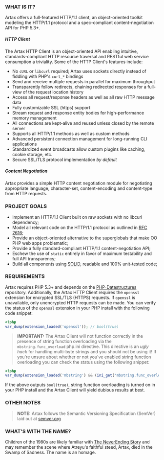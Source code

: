 ### WHAT IS IT?

Artax offers a full-featured HTTP/1.1 client, an object-oriented toolkit modeling the HTTP/1.1
protocol and a spec-compliant content-negotiation API for PHP 5.3+.

##### HTTP Client

The Artax HTTP Client is an object-oriented API enabling intuitive, standards-compliant HTTP 
resource traversal and RESTful web service consumption a triviality. Some of the HTTP Client's
features include:

 - No `cURL` or `libcurl` required; Artax uses sockets directly instead of fiddling with PHP's `curl_*` bindings
 - Send and receive multiple requests in parallel for maximum throughput
 - Transparently follow redirects, chaining redirected responses for a full-view of the request location history
 - Access all request/response headers as well as all raw HTTP message data
 - Fully customizable SSL (https) support
 - Stream request and response entity bodies for high-performance memory management
 - All connections are kept-alive and reused unless closed by the remote server
 - Supports all HTTP/1.1 methods as well as custom methods
 - Advanced persistent connection management for long-running CLI applications
 - Standardized event broadcasts allow custom plugins like caching, cookie storage, etc.
 - Secure SSL/TLS protocol implementation *by default*

##### Content Negotiation

Artax provides a simple HTTP content negotiation module for negotiating appropriate language,
character-set, content-encoding and content-type from HTTP requests.


### PROJECT GOALS

* Implement an HTTP/1.1 Client built on raw sockets with no libcurl dependency;
* Model all relevant code on the HTTP/1.1 protocol as outlined in [RFC 2616][rfc2616];
* Provide an object-oriented alternative to the superglobals that make OO PHP web apps problematic;
* Provide a fully standard-compliant HTTP/1.1 content-negotiation API;
* Eschew the use of `static` entirely in favor of maximum testability and full API transparency;
* Build all components using [SOLID][solid], readable and 100% unit-tested code;


### REQUIREMENTS

Artax requires PHP 5.3+ and depends on the [PHP-Datastructures][datastructures] repository. 
Additionally, the Artax HTTP Client requires the `openssl` extension for encrypted SSL/TLS (HTTPS) 
requests. If `openssl` is unavailable, only unencrypted HTTP requests can be made. You can verify
the status of the `openssl` extension in your PHP install with the following code snippet:

```php
<?php
var_dump(extension_loaded('openssl')); // bool(true)
```

> **IMPORTANT:** The Artax Client will not function correctly in the presence of string function overloading 
via the `mbstring.func_overload` php.ini directive. This directive is an *ugly hack* for handling
multi-byte strings and you should not be using it! If you're unsure about whether or not you've
enabled string function overloading you can check the status using the following snippet:

```php
<?php
var_dump(extension_loaded('mbstring') && (ini_get('mbstring.func_overload') & 2)); // bool(false)
```

If the above outputs `bool(true)`, string function overloading is turned on in your PHP install and
the Artax Client will yield dubious results at best.


### OTHER NOTES

> **NOTE:** Artax follows the Semantic Versioning Specification (SemVer) laid out at [semver.org](http://semver.org/)


### WHAT'S WITH THE NAME?

Children of the 1980s are likely familiar with [The NeverEnding Story][neverending] and may remember
the scene where Atreyu's faithful steed, Artax, died in the Swamp of Sadness. The name is an homage.

[rfc2616]: http://www.w3.org/Protocols/rfc2616/rfc2616.html
[datastructures]: https://github.com/morrisonlevi/PHP-Datastructures
[solid]: http://en.wikipedia.org/wiki/SOLID_(object-oriented_design) "S.O.L.I.D."
[neverending]: http://www.imdb.com/title/tt0088323/ "The NeverEnding Story"